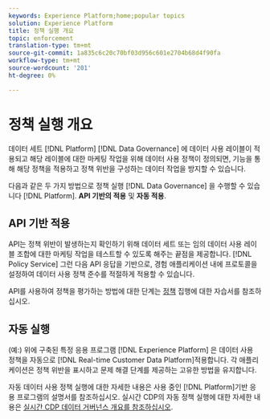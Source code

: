 ```yaml
---
keywords: Experience Platform;home;popular topics
solution: Experience Platform
title: 정책 실행 개요
topic: enforcement
translation-type: tm+mt
source-git-commit: 1a835c6c20c70bf03d956c601e2704b68d4f90fa
workflow-type: tm+mt
source-wordcount: '201'
ht-degree: 0%

---
```



# 정책 실행 개요

데이터 세트 [!DNL Platform] [!DNL Data Governance] 에 데이터 사용 레이블이 적용되고 해당 레이블에 대한 마케팅 작업을 위해 데이터 사용 정책이 정의되면, 기능을 통해 해당 정책을 적용하고 정책 위반을 구성하는 데이터 작업을 방지할 수 있습니다.

다음과 같은 두 가지 방법으로 정책 실행 [!DNL Data Governance] 을 수행할 수 있습니다 [!DNL Platform]. **API 기반의 적용** 및 **자동 적용**.

## API 기반 적용

API는 정책 위반이 발생하는지 확인하기 위해 데이터 세트 또는 임의 데이터 사용 레이블 조합에 대한 마케팅 작업을 테스트할 수 있도록 해주는 끝점을 제공합니다. [!DNL Policy Service] 그런 다음 API 응답을 기반으로, 경험 애플리케이션 내에 프로토콜을 설정하여 데이터 사용 정책 준수를 적절하게 적용할 수 있습니다.

API를 사용하여 정책을 평가하는 방법에 대한 단계는 [정책](api-enforcement.md) 집행에 대한 자습서를 참조하십시오.

## 자동 실행

(예:) 위에 구축된 특정 응용 프로그램 [!DNL Experience Platform] 은 데이터 사용 정책을 자동으로 [!DNL Real-time Customer Data Platform]적용합니다. 각 애플리케이션은 정책 위반을 표시하고 문제 해결 단계를 제공하는 고유한 방법을 유지합니다.

자동 데이터 사용 정책 실행에 대한 자세한 내용은 사용 중인 [!DNL Platform]기반 응용 프로그램의 설명서를 참조하십시오. 실시간 CDP의 자동 정책 실행에 대한 자세한 내용은 [실시간 CDP 데이터 거버넌스 개요를 참조하십시오](../../rtcdp/privacy/data-governance-overview.md#enforce-data-usage-compliance).